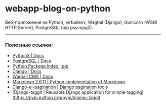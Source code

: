 # webapp-blog-on-python

Веб-приложение на Python, virtualenv, Wagtail (Django), Gunicorn (WSGI HTTP Server), PostgreSQL (pip psycopg2).

-----------
### Полезные ссылки:
* [Python3 | Docs](https://docs.python.org/3/)
* [PostgreSQL | Docs](https://www.postgresql.org/docs/9.6/static/index.html)
* [Python Package Index | pip](https://pypi.python.org/pypi)
* [Django | Docs](https://docs.djangoproject.com/en/1.11/contents/)
* [Wagtail CMS | Docs](http://docs.wagtail.io/en/v1.13.1/)
* [Markdown 2.6.11 | Python implementation of Markdown](https://pypi.python.org/pypi/Markdown)
* [Django-el-pagination | Django pagination tools](https://pypi.python.org/pypi/django-el-pagination/)
* [Django-taggit | Reusable Django application for simple tagging](https://pypi.python.org/pypi/django-taggit
